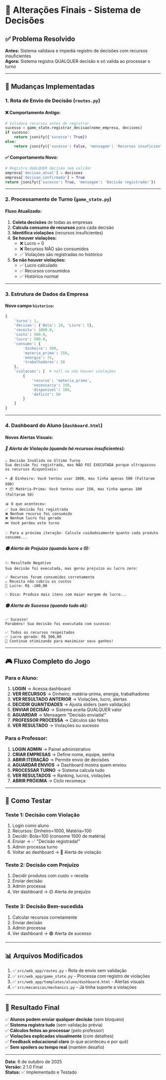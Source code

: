# 🎯 Alterações Finais - Sistema de Decisões

## ✅ Problema Resolvido

**Antes:** Sistema validava e impedia registro de decisões com recursos insuficientes  
**Agora:** Sistema registra QUALQUER decisão e só valida ao processar o turno

---

## 📝 Mudanças Implementadas

### 1. **Rota de Envio de Decisão (`routes.py`)**

#### ❌ Comportamento Antigo:
```python
# Validava recursos antes de registrar
sucesso = game_state.registrar_decisao(nome_empresa, decisoes)
if sucesso:
    return jsonify({'sucesso': True})
else:
    return jsonify({'sucesso': False, 'mensagem': 'Recursos insuficientes'})
```

#### ✅ Comportamento Novo:
```python
# Registra QUALQUER decisão sem validar
empresa['decisao_atual'] = decisoes
empresa['decisao_confirmada'] = True
return jsonify({'sucesso': True, 'mensagem': 'Decisão registrada!'})
```

---

### 2. **Processamento de Turno (`game_state.py`)**

#### Fluxo Atualizado:

1. **Coleta decisões** de todas as empresas
2. **Calcula consumo de recursos** para cada decisão
3. **Identifica violações** (recursos insuficientes)
4. **Se houver violações:**
   - ❌ Lucro = 0
   - ❌ Recursos NÃO são consumidos
   - ✅ Violações são registradas no histórico
5. **Se não houver violações:**
   - ✅ Lucro calculado
   - ✅ Recursos consumidos
   - ✅ Histórico normal

---

### 3. **Estrutura de Dados da Empresa**

#### Novo campo `historico`:
```python
{
    'turno': 1,
    'decisao': {'Bola': 10, 'Livro': 5},
    'receita': 1000.0,
    'custo': 500.0,
    'lucro': 500.0,
    'consumo': {
        'dinheiro': 500,
        'materia_prima': 150,
        'energia': 75,
        'trabalhadores': 30
    },
    'violacoes': [  # null se não houver violações
        {
            'recurso': 'materia_prima',
            'necessario': 150,
            'disponivel': 100,
            'deficit': 50
        }
    ]
}
```

---

### 4. **Dashboard do Aluno (`dashboard.html`)**

#### Novos Alertas Visuais:

##### 🔴 Alerta de Violação (quando há recursos insuficientes):
```
⚠️ Decisão Inválida no Último Turno
Sua decisão foi registrada, mas NÃO FOI EXECUTADA porque ultrapassou os recursos disponíveis:

• 💰 Dinheiro: Você tentou usar 1000, mas tinha apenas 500 (Faltaram 500)
• 📦 Matéria-Prima: Você tentou usar 150, mas tinha apenas 100 (Faltaram 50)

📊 O que aconteceu:
✅ Sua decisão foi registrada
❌ Nenhum recurso foi consumido
❌ Nenhum lucro foi gerado
⏭️ Você perdeu este turno

💡 Para a próxima iteração: Calcule cuidadosamente quanto cada produto consome...
```

##### 🟡 Alerta de Prejuízo (quando lucro ≤ 0):
```
📉 Resultado Negativo
Sua decisão foi executada, mas gerou prejuízo ou lucro zero:

✅ Recursos foram consumidos corretamente
⚠️ Receita não cobriu os custos
💸 Lucro: R$ -100,00

💡 Dica: Produza mais itens com maior margem de lucro...
```

##### 🟢 Alerta de Sucesso (quando tudo ok):
```
✅ Sucesso!
Parabéns! Sua decisão foi executada com sucesso:

✅ Todos os recursos respeitados
✅ Lucro gerado: R$ 500,00
🎯 Continue otimizando para maximizar seus ganhos!
```

---

## 🎮 Fluxo Completo do Jogo

### Para o Aluno:

1. **LOGIN** → Acessa dashboard
2. **VER RECURSOS** → Dinheiro, matéria-prima, energia, trabalhadores
3. **VER RESULTADO ANTERIOR** → Violações, lucro, alertas
4. **DECIDIR QUANTIDADES** → Ajusta sliders (sem validação)
5. **ENVIAR DECISÃO** → Sistema aceita QUALQUER valor
6. **AGUARDAR** → Mensagem "Decisão enviada!"
7. **PROFESSOR PROCESSA** → Cálculos são feitos
8. **VER RESULTADO** → Violações ou sucesso

### Para o Professor:

1. **LOGIN ADMIN** → Painel administrativo
2. **CRIAR EMPRESAS** → Define nome, equipe, senha
3. **ABRIR ITERAÇÃO** → Permite envio de decisões
4. **AGUARDAR ENVIOS** → Dashboard mostra quem enviou
5. **PROCESSAR TURNO** → Sistema calcula tudo
6. **VER RESULTADOS** → Ranking, lucros, violações
7. **ABRIR PRÓXIMA** → Ciclo recomeça

---

## 🧪 Como Testar

### Teste 1: Decisão com Violação
1. Login como aluno
2. Recursos: Dinheiro=1000, Matéria=100
3. Decidir: Bola=100 (consome 1500 de matéria)
4. Enviar → ✅ "Decisão registrada!"
5. Admin processa turno
6. Voltar ao dashboard → 🔴 Alerta de violação

### Teste 2: Decisão com Prejuízo
1. Decidir produtos com custo > receita
2. Enviar decisão
3. Admin processa
4. Ver dashboard → 🟡 Alerta de prejuízo

### Teste 3: Decisão Bem-sucedida
1. Calcular recursos corretamente
2. Enviar decisão
3. Admin processa
4. Ver dashboard → 🟢 Alerta de sucesso

---

## 📊 Arquivos Modificados

1. ✅ `src/web_app/routes.py` - Rota de envio sem validação
2. ✅ `src/web_app/game_state.py` - Processa com registro de violações
3. ✅ `src/web_app/templates/aluno/dashboard.html` - Alertas visuais
4. ✅ `src/mecanicas/mechanics.py` - Já tinha suporte a violações

---

## 🎯 Resultado Final

✅ **Alunos podem enviar qualquer decisão** (sem bloqueio)  
✅ **Sistema registra tudo** (sem validação prévia)  
✅ **Cálculos feitos ao processar** (pelo professor)  
✅ **Violações explicadas visualmente** (com detalhes)  
✅ **Feedback educacional claro** (o que aconteceu e por quê)  
✅ **Sem spoilers ou tempo real** (mantém desafio)

---

**Data:** 6 de outubro de 2025  
**Versão:** 2.1.0 Final  
**Status:** ✅ Implementado e Testado
